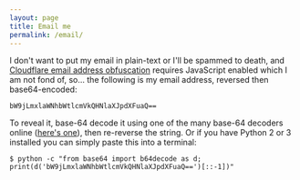 ```yaml
---
layout: page
title: Email me
permalink: /email/
---
```


I don't want to put my email in plain-text or I'll be spammed to death, and
[Cloudflare email address obfuscation](https://support.cloudflare.com/hc/en-us/articles/200170016-What-is-Email-Address-Obfuscation-)
requires JavaScript enabled which I am not fond of, so... the following is my
email address, reversed then base64-encoded:

```
bW9jLmxlaWNhbWtlcmVkQHNlaXJpdXFuaQ==
```

To reveal it, base-64 decode it using one of the many base-64 decoders online
([here's one](https://www.base64decode.org)), then re-reverse the string. Or if
you have Python 2 or 3 installed you can simply paste this into a terminal:

```
$ python -c "from base64 import b64decode as d; print(d('bW9jLmxlaWNhbWtlcmVkQHNlaXJpdXFuaQ==')[::-1])"
```
